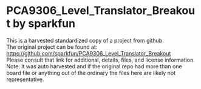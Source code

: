 
# PCA9306_Level_Translator_Breakout by sparkfun  
This is a harvested standardized copy of a project from github.  
The original project can be found at:  
https://github.com/sparkfun/PCA9306_Level_Translator_Breakout  
Please consult that link for additional, details, files, and license information.  
Note: It was auto harvested and if the original repo had more than one board file or anything out of the ordinary the files here are likely not representative.  
    